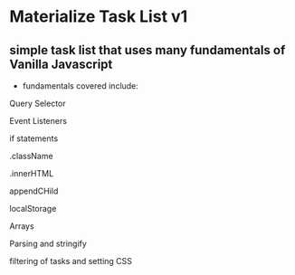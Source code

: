 # Materialize Task List v1

## simple task list that uses many fundamentals of Vanilla Javascript

* fundamentals covered include:

Query Selector

Event Listeners

if statements

.className

.innerHTML

appendCHild

localStorage

Arrays

Parsing and stringify

filtering of tasks and setting CSS